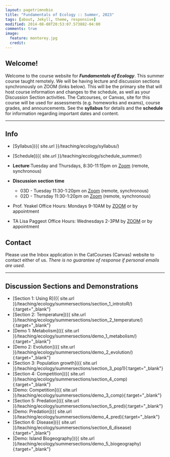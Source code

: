 ```yaml
---
layout: pagetrimnobio
title: "Fundamentals of Ecology :: Summer, 2023"
tags: [about, Jekyll, theme, responsive]
modified: 2014-08-08T20:53:07.573882-04:00
comments: true
image:
  feature: monterey.jpg
  credit:
---
```


## Welcome!
Welcome to the course website for ***Fundamentals of Ecology***. This summer course taught remotely. We will be having lecture and discussion sections synchronously on ZOOM (links below). This will be the primary site that will host course information and changes to the schedule, as well as your Discussion Section activities. The Catcourses, or Canvas, site for this course will be used for assessments (e.g. homeworks and exams), course grades, and announcements. See the **syllabus** for details and the **schedule** for information regarding important dates and content.



---

## Info
*	[Syllabus]({{ site.url }}/teaching/ecology/syllabus/)  
* [Schedule]({{ site.url }}/teaching/ecology/schedule_summer/)  
*	**Lecture**:Tuesday and Thursdays, 8:30-11:15pm on [Zoom](https://ucmerced.zoom.us/j/82629391369) (remote, synchronous)  
* **Discussion section time**  
    * 03D - Tuesday 11:30-1:20pm on [Zoom](https://ucmerced.zoom.us/j/85147840634) (remote, synchronous)  
    * 02D - Thursday 11:30-1:20pm on [Zoom](https://ucmerced.zoom.us/j/89062804429) (remote, synchronous)  

*	Prof. Yeakel Office Hours: Mondays 9-10AM by [ZOOM](https://ucmerced.zoom.us/j/5384567727) or by appointment   
*	TA Lisa Paggeot Office Hours: Wednesdays 2-3PM by [ZOOM](https://ucmerced.zoom.us/j/85904201082?pwd=SEY0cmZmeEo5ankreFpmMWw5ZmdQQT09) or by appointment   

## Contact
Please use the Inbox application in the CatCourses (Canvas) website to contact either of us. *There is no guarantee of response if personal emails are used.*

---




## Discussion Sections and Demonstrations
* [Section 1: Using R]({{ site.url }}/teaching/ecology/summersections/section_1_introtoR/){:target="_blank"}  
* [Section 2: Temperature]({{ site.url }}/teaching/ecology/summersections/section_2_temperature/){:target="_blank"}  
* [Demo 1: Metabolism]({{ site.url }}/teaching/ecology/summersections/demo_1_metabolism/){:target="_blank"}   
* [Demo 2: Evolution]({{ site.url }}/teaching/ecology/summersections/demo_2_evolution/){:target="_blank"}   
* [Section 3: Population growth]({{ site.url }}/teaching/ecology/summersections/section_3_pop1){:target="_blank"}  
* [Section 4: Competition]({{ site.url }}/teaching/ecology/summersections/section_4_comp){:target="_blank"}  
* [Demo: Competition]({{ site.url }}/teaching/ecology/summersections/demo_3_comp){:target="_blank"}  
* [Section 5: Predation]({{ site.url }}/teaching/ecology/summersections/section_5_pred){:target="_blank"}  
* [Demo: Predation]({{ site.url }}/teaching/ecology/summersections/demo_4_pred){:target="_blank"}  
* [Section 6: Disease]({{ site.url }}/teaching/ecology/summersections/section_6_disease){:target="_blank"}  
* [Demo: Island Biogeography]({{ site.url }}/teaching/ecology/summersections/demo_5_biogeography){:target="_blank"}  

<!-- 
## Lecture Recordings
* [Lecture 1: 6/20](https://ucmerced.box.com/s/kyxnsplc88aw1nen4y7zs8ljhz2j9jbl){:target="_blank"}  
* [Lecture 2: 6/22](https://ucmerced.box.com/s/zpcyahr7i4rw4qhakuwujaw86el0amwe){:target="_blank"}  
* [Lecture 3 part 1: 6/27](https://ucmerced.box.com/s/678cz3gh5bd5fif03t0aqxi94yzficsf){:target="_blank"}  
* [Lecture 3 part 2: 6/27](https://ucmerced.box.com/s/jktcv7lxi34i2slm80sqnf3kjc9moqz6){:target="_blank"}  
* [Lecture 4 part 1: 6/29](https://ucmerced.box.com/s/eb4xrir1t1lj9a8zzrycu2sa0ba3mw7d){:target="_blank"}  
* [Lecture 4 part 2: 6/29](https://ucmerced.box.com/s/ee3ry0ro7usuwkn8u5xbypi08j3rk1fz){:target="_blank"}  
* [Lecture 5: 7/6](https://ucmerced.box.com/s/4kd2gz15hzaao7cwi820sbg148w905ui){:target="_blank"}  
* [Lecture 6: 7/11](https://ucmerced.box.com/s/grxnywgmi0p3mzwmbzp5dugbiqlrm8g9){:target="_blank"}  
* [Lecture 7: 7/13](https://ucmerced.box.com/s/0e99odpr2ngfp16xkruai80grjb5dwom){:target="_blank"}  
* [Lecture 8: 7/18](https://ucmerced.box.com/s/wfw80tpm0aw7j6uebsysa81u74u9onut){:target="_blank"}  
* [Lecture 9: 7/20](https://ucmerced.box.com/s/cljhoaeru7ibu32zw3y4ox1g3vgq68aw){:target="_blank"}  
* [Lecture 10: 7/25](https://ucmerced.box.com/s/m5pzj4dwd0nt6kpl52d08s5d0tppd88c){:target="_blank"}  
* [Lecture 11: 7/27](https://ucmerced.box.com/s/i048nm58c7ezaqs1af0idr0uqon4ixd6){:target="_blank"}  
* [Lecture 12: 8/1](https://ucmerced.box.com/s/1ivkvo4s2cn65ucshm7k4co9bjs37j21){:target="_blank"}  
* [Lecture 13: 8/3](https://ucmerced.box.com/s/1gn0yw4tfnu81l93b84h6k36fz68sr1q){:target="_blank"}  
* [Lecture 14: 8/8](https://ucmerced.box.com/s/5ohxszijfhw86kkv0mnja07w6tx6ousr){:target="_blank"}   
 -->



<!-- 
* [Section 1: Temperature as an ecological constraint]({{ site.url }}/teaching/ecology/summersections/section_1_temperature){:target="_blank"}  
* [Section 2: Allometry & Macroecology]({{ site.url }}/teaching/ecology/summersections/section_2_metabolism){:target="_blank"}  
* [Section 3: Evolution by natural selection]({{ site.url }}/teaching/ecology/summersections/section_3_evolution){:target="_blank"}  
* [Demo 2: Life history strategies]({{ site.url }}/teaching/ecology/summersections/demo_2_lifehistory){:target="_blank"}  
* [Section 4: Population growth]({{ site.url }}/teaching/ecology/summersections/section_4_pop1){:target="_blank"}  
* [Demo 3: Game theory!]({{ site.url }}/teaching/ecology/summersections/demo_3_gametheory){:target="_blank"}  
* [Section 5: Competition]({{ site.url }}/teaching/ecology/summersections/section_5_comp){:target="_blank"}  
* [Demo 4: Competition dynamics]({{ site.url }}/teaching/ecology/summersections/demo_4_comp){:target="_blank"}  
* [Section 6: Predation]({{ site.url }}/teaching/ecology/summersections/section_6_pred){:target="_blank"}  
* [Demo 5: Predation dynamics]({{ site.url }}/teaching/ecology/summersections/demo_5_pred){:target="_blank"}  
* [Section 7: Disease Dynamics]({{ site.url }}/teaching/ecology/summersections/section_7_disease){:target="_blank"}  


## Lecture Recordings
* Lecture 1: Forgot to record! Please get notes from a classmate  
* [Lecture 2: Biomes and Temperature](https://ucmerced.box.com/s/vh6g6tw9u3ey7o0gsangs8yly2b2o6j2){:target="_blank"}  
* [Lecture 3: Energy and Metabolism](https://ucmerced.box.com/s/d3q4x0gns9wvrck2kss176k3kq9wmq5v){:target="_blank"}  
* [Lecture 4: Metabolism, allometry, and Evolution](https://ucmerced.box.com/s/24qx4ygj41bdew94l04igaoflorjgh5v){:target="_blank"} Note: Ignore the announcements at the beginning/end of the lecture, which was recorded last year.  
* [Lecture 5: Evolution continued and life history](https://ucmerced.box.com/s/brkg6yhficljoipu5oo525au2dzuw7dq){:target="_blank"}  
* [Lecture 6: Life history continued](https://ucmerced.box.com/s/2916x6xrdlw99n2uo80310hcz1ossk77){:target="_blank"}  
* [Lecture 7: Game Theory](https://ucmerced.box.com/s/91s3xjh9bt3py2tep16otyndsir4w8dt){:target="_blank"}  
* [Lecture 8: Exponential and logistic population growth](https://ucmerced.box.com/s/gc0hzrxbyqj3ilt00dw3s8lc84xnpj17){:target="_blank"}  
* [Lecture 9: Discrete growth and Competition](https://ucmerced.box.com/s/0oid1o9pntcrd21xxhq54xk2jh5upyhf){:target="_blank"}  
* [Lecture 10: Competition dynamics](https://ucmerced.box.com/s/p303v274bdmbds3z5bsvp8qg3yowcm9o){:target="_blank"}  
* Lecture 11: Predation (will try to convert video this weekend)  
* Lecture 12: [Predation dynamics and parasitism](https://ucmerced.box.com/s/cpz51m7dj6tmmaxo3qez17d13f0ror1r){:target="_blank"}  
    * [Wasp Parasitoid video](https://ucmerced.box.com/s/9gvw9lve320w7vlta12jes1y5um3qgi2){:target="_blank"}  
    * [Malaria video part 1](https://ucmerced.box.com/s/p7afzdp319asy0vowy5rwud6kz6r9suj){:target="_blank"}  
    * [Malaria video part 2](https://ucmerced.box.com/s/e6pl4gq680zxdc18p24fd7tt4n4tuje2){:target="_blank"}  
* [Lecture 13](https://ucmerced.box.com/s/w2agipd7jw56sdbsl5pm9ynuc4se585n){:target="_blank"}  
* [Lecture 14](https://ucmerced.box.com/s/pp4k19fjog2ncsvachihkpim1kvvd9it){:target="_blank"}  

 -->






